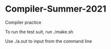 # Compiler-Summer-2021
Compiler practice

To run the test suit, run ./make.sh

Use ./a.out to input from the command line
